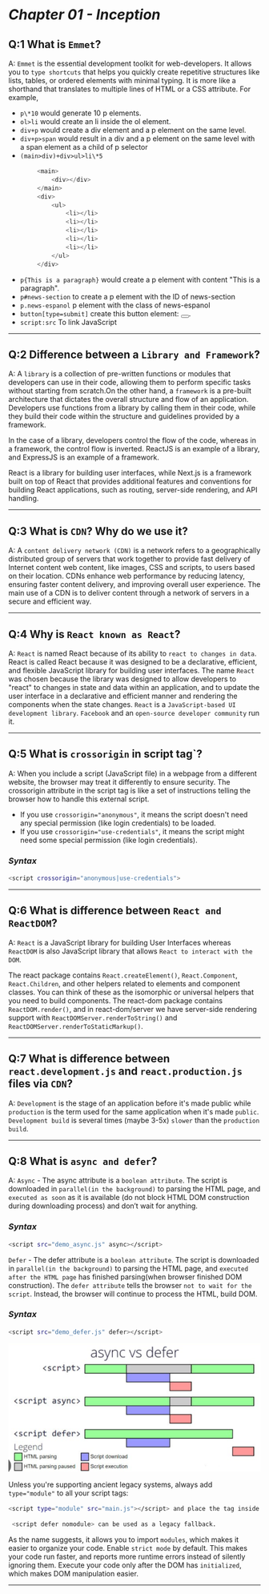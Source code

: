 # _Chapter 01 - Inception_

## Q:1 What is `Emmet`?

A: `Emmet` is the essential development toolkit for web-developers. It allows you to `type shortcuts` that helps you quickly create repetitive structures like lists, tables, or ordered elements with minimal typing. It is more like a shorthand that translates to multiple lines of HTML or a CSS attribute.
For example,

- `p\*10` would generate 10 p elements.
- `ol>li` would create an li inside the ol element.
- `div+p` would create a div element and a p element on the same level.
- `div+p>span` would result in a div and a p element on the same level with a span element as a child of p selector
- `(main>div)+div>ul>li\*5`

```javascript
        <main>
            <div></div>
        </main>
        <div>
            <ul>
                <li></li>
                <li></li>
                <li></li>
                <li></li>
                <li></li>
            </ul>
        </div>
```

- `p{This is a paragraph}` would create a p element with content "This is a paragraph".
- `p#news-section` to create a p element with the ID of news-section
- `p.news-espanol` p element with the class of news-espanol
- `button[type=submit]` create this button element: <button type="submit"></button>.
- `script:src` To link JavaScript

<hr>

## Q:2 Difference between a `Library and Framework`?

A: A `library` is a collection of pre-written functions or modules that developers can use in their code, allowing them to perform specific tasks without starting from scratch.On the other hand, a `framework` is a pre-built architecture that dictates the overall structure and flow of an application. Developers use functions from a library by calling them in their code, while they build their code within the structure and guidelines provided by a framework. 

In the case of a library, developers control the flow of the code, whereas in a framework, the control flow is inverted. ReactJS is an example of a library, and ExpressJS is an example of a framework.

React is a library for building user interfaces, while Next.js is a framework built on top of React that provides additional features and conventions for building React applications, such as routing, server-side rendering, and API handling.

<hr>

## Q:3 What is `CDN`? Why do we use it?

A: A `content delivery network (CDN)` is a network refers to a geographically distributed group of servers that work together to provide fast delivery of Internet content web content, like images, CSS and scripts, to users based on their location. CDNs enhance web performance by reducing latency, ensuring faster content delivery, and improving overall user experience.
The main use of a CDN is to deliver content through a network of servers in a secure and efficient way.

<hr>

## Q:4 Why is `React known as React`?

A: `React` is named React because of its ability to `react to changes in data`.
React is called React because it was designed to be a declarative, efficient, and flexible JavaScript library for building user interfaces.
The name `React` was chosen because the library was designed to allow developers to "react" to changes in state and data within an application, and to update the user interface in a declarative and efficient manner and rendering the components when the state changes.
`React` is a `JavaScript-based UI development library`. `Facebook` and an `open-source developer community` run it.

<hr>


## Q:5 What is `crossorigin` in script tag`?

A: When you include a script (JavaScript file) in a webpage from a different website, the browser may treat it differently to ensure security. The crossorigin attribute in the script tag is like a set of instructions telling the browser how to handle this external script.

- If you use `crossorigin="anonymous"`, it means the script doesn't need any special permission (like login credentials) to be loaded.
- If you use `crossorigin="use-credentials"`, it means the script might need some special permission (like login credentials).

### _Syntax_

```sh
<script crossorigin="anonymous|use-credentials">
```

<hr>

## Q:6 What is difference between `React and ReactDOM`?

A: `React` is a JavaScript library for building User Interfaces whereas `ReactDOM` is also JavaScript library that allows `React to interact with the DOM`.

The react package contains `React.createElement()`, `React.Component`, `React.Children`, and other helpers related to elements and component classes. You can think of these as the isomorphic or universal helpers that you need to build components. The react-dom package contains `ReactDOM.render()`, and in react-dom/server we have server-side rendering support with `ReactDOMServer.renderToString()` and `ReactDOMServer.renderToStaticMarkup()`.

<hr>

## Q:7 What is difference between `react.development.js` and `react.production.js` files via `CDN`?

A: `Development` is the stage of an application before it's made public while `production` is the term used for the same application when it's made `public`.
`Development build` is several times (maybe 3-5x) `slower` than the `production build`.


<hr>

## Q:8 What is `async and defer`?

A: `Async` - The async attribute is a `boolean attribute`. The script is downloaded in `parallel(in the background)` to parsing the HTML page, and `executed as soon` as it is available (do not block HTML DOM construction during downloading process) and don’t wait for anything.

### _Syntax_

```sh
<script src="demo_async.js" async></script>
```

`Defer` - The defer attribute is a `boolean attribute`. The script is downloaded in `parallel(in the background)` to parsing the HTML page, and `executed after the HTML page` has finished parsing(when browser finished DOM construction). The `defer attribute` tells the browser `not to wait for the script`. Instead, the browser will continue to process the HTML, build DOM.

### _Syntax_

```sh
<script src="demo_defer.js" defer></script>
```

![Alt text](./AsyncVsDefer.png)


Unless you're supporting ancient legacy systems, always add `type="module"` to all your script tags:

```sh
<script type="module" src="main.js"></script> and place the tag inside <head>
```

```sh
 <script defer nomodule> can be used as a legacy fallback.
```

As the name suggests, it allows you to import `modules`, which makes it easier to organize your code.
Enable `strict mode` by default. This makes your code run faster, and reports more runtime errors instead of silently ignoring them.
Execute your code only after the DOM has `initialized`, which makes DOM manipulation easier. 


<hr>